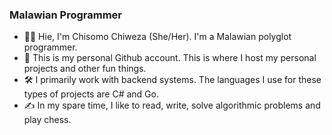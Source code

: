 ### Malawian Programmer

- 👋&#127997;  Hie, I'm Chisomo Chiweza (She/Her). I'm a Malawian polyglot programmer.
- 💖 This is my personal Github account. This is where I host my personal projects and other fun things. 
- 🛠️ I primarily work with backend systems. The languages I use for these types of projects are C# and Go. 
- ✍️ In my spare time, I like to read, write, solve algorithmic problems and play chess.
